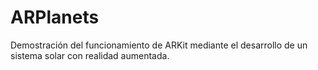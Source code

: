 # ARPlanets
Demostración del funcionamiento de ARKit mediante el desarrollo de un sistema solar con realidad aumentada.
